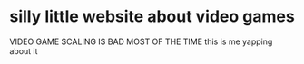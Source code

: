 # silly little website about video games

VIDEO GAME SCALING IS BAD MOST OF THE TIME
this is me yapping about it
